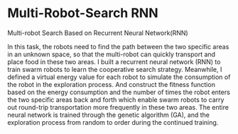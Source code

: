 # Multi-Robot-Search RNN
Multi-robot Search Based on Recurrent Neural Network(RNN)


In this task, the robots need to find the path between the two specific areas in an unknown space, so that the multi-robot can quickly transport and place food in these two areas. I built a recurrent neural network (RNN) to train swarm robots to learn the cooperative search strategy. Meanwhile, I defined a virtual energy value for each robot to simulate the consumption of the robot in the exploration process. And construct the fitness function based on the energy consumption and the number of times the robot enters the two specific areas back and forth which enable swarm robots to carry out round-trip transportation more frequently in these two areas. The entire neural network is trained through the genetic algorithm (GA), and the exploration process from random to order during the continued training.
